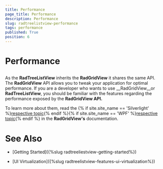 ```yaml
---
title: Performance
page_title: Performance
description: Performance
slug: radtreelistview-performance
tags: performance
published: True
position: 6
---
```


# Performance



## 

As the __RadTreeListView__ inherits the __RadGridView__ it shares the same API. The __RadGridView__ API allows you to tweak your application for optimal performance. If you are a developer who wants to use __RadGridView__or __RadTreeListView__, you should be familiar with the features regarding the performance exposed by the __RadGridView API.__

To learn more about them, read the 
        {% if site.site_name == 'Silverlight' %}[respective topic](http://www.telerik.com/help/silverlight/radgridview-performance-tips-tricks.html){% endif %}{% if site.site_name == 'WPF' %}[respective topic](http://www.telerik.com/help/wpf/radgridview-performance-tips-tricks.html){% endif %}
          in the __RadGridView's__ documentation. 

# See Also

 * [Getting Started]({%slug radtreeliestview-getting-started%})

 * [UI Virtualization]({%slug radtreelistview-features-ui-virtualization%})
